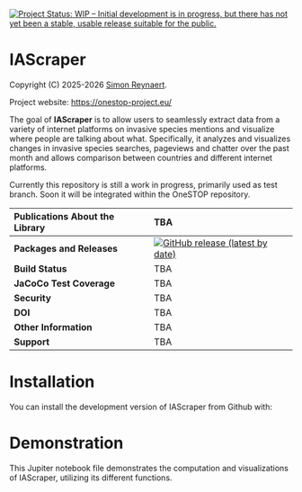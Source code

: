 [![Project Status: WIP – Initial development is in progress, but there has not yet been a stable, usable release suitable for the public.](https://www.repostatus.org/badges/latest/wip.svg)](https://www.repostatus.org/#wip)


# IAScraper

Copyright (C) 2025-2026 [Simon Reynaert](https://scholar.google.be/citations?user=yIVCDfoAAAAJ&hl=en).

Project website: https://onestop-project.eu/

The goal of **IAScraper** is to allow users to seamlessly extract data from a variety of internet platforms on invasive species mentions and visualize where people are talking about what. Specifically, it analyzes and visualizes changes in invasive species searches, pageviews and chatter over the past month and allows comparison between countries and different internet platforms. 

Currently this repository is still a work in progress, primarily used as test branch. Soon it will be integrated within the OneSTOP repository.  

| __Publications About the Library__ | TBA |
| :--- | :--- |
| __Packages and Releases__ |  [![GitHub release (latest by date)](https://img.shields.io/github/v/release/Simon-Reynaert/IAScraper?logo=GitHub)](https://github.com/Simon-Reynaert/IAScraper/releases) |
| __Build Status__ | TBA |
| __JaCoCo Test Coverage__ | TBA |
| __Security__ | TBA |
| __DOI__ | TBA |
| __Other Information__ | TBA |
| __Support__ | TBA |

# Installation
You can install the development version of IAScraper from Github with:

# Demonstration
This Jupiter notebook file demonstrates the computation and visualizations of IAScraper, utilizing its different functions. 

